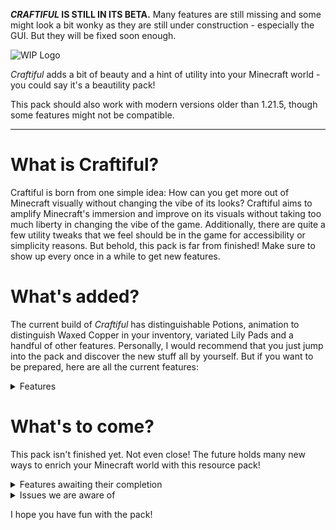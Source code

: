 **_CRAFTIFUL_ IS STILL IN ITS BETA.**
Many features are still missing and some might look a bit wonky as they are still under construction - especially the GUI. But they will be fixed soon enough.

![WIP Logo](https://cdn.modrinth.com/data/cached_images/888e76f50f203552b0c1a5c5b205af733b22fd57.png)

_Craftiful_ adds a bit of beauty and a hint of utility into your Minecraft world - you could say it's a beautility pack!

This pack should also work with modern versions older than 1.21.5, though some features might not be compatible.

---



# What is Craftiful?
Craftiful is born from one simple idea: How can you get more out of Minecraft visually without changing the vibe of its looks? Craftiful aims to amplify Minecraft's immersion and improve on its visuals without taking too much liberty in changing the vibe of the game. Additionally, there are quite a few utility tweaks that we feel should be in the game for accessibility or simplicity reasons.
But behold, this pack is far from finished! Make sure to show up every once in a while to get new features.

# What's added?
The current build of _Craftiful_ has distinguishable Potions, animation to distinguish Waxed Copper in your inventory, variated Lily Pads and a handful of other features. Personally, I would recommend that you just jump into the pack and discover the new stuff all by yourself. But if you want to be prepared, here are all the current features:

<details>
<summary>Features</summary>

## 3D Block Models
![3D Doors and Trapdoors](https://cdn.modrinth.com/data/cached_images/c9548e38ef4f0fe7f3b378a062485edfddb48b8d.png)

Some models in the game are pretty flat, so we gave them more depth. These blocks include:

all door types • all trapdoor types • Glow Lichen • Iron Bars • Ladder • Lily Pad • Spawner • Trial Spawner • Vault • Ominous Vault • Vines • Chains • Brewing Stand • with more to come!

## 3D Item Models
![3D item models](https://cdn.modrinth.com/data/cached_images/f587682fe173cd78ff60044423fd6da22353806e.png)

Isn't it weird that some blocks are displayed as proper blocks, while other have dedicated icon textures? Well, this pack makes these blocks blocky again:

all door types • Bell • Campfire • Soul Campfire • Lantern • Soul Lantern • Flower Pot • Redstone Repeater • Redstone Comparator • Cauldron • Hopper • Brewing Stand • and these aren't even all that are planned!

## Tiled Slabs and Stairs
![Tiled slabs and stairs](https://cdn.modrinth.com/data/cached_images/218797a7ff6db78167e3728140f2844d20190c1f.png)

Slabs, Stairs and Walls of polished blocks love to simply cut off at edges instead of continuing their pattern to the end. This is now "fixed" for the following block types (Walls are still WIP):

Polished Andesite • Polished Diorite • Polished Granite • Polished Blackstone • Polished Deepslate • Polished Tuff • Prismarine Bricks • Quartz • Sandstone • Cut Sandstone • Red Sandstone • Red Cut Sandstone

## Variated Textures
Looking at the world can feel a bit same-y in Minecraft, so this pack wants to add variations to some natural blocks. But currently, we can only offer Lily Pads.

## Item Optmizations
![Shining Copper](https://cdn.modrinth.com/data/cached_images/f8bdbd8048fa93a22949d05e33365d8ff60acc55.png)

Small and nifty tweaks to help you tell your items apart in your inventory. Current additions are:

- shiny Waxed Copper to tell it apart from unwaxed Copper.
- distinguishable textures for Potions in all variants
- distinguishable textures for Ominous Bottles
- distinguishable textures for Paintings
- distinguishable textures for Axolotl Buckets

## Retextures

- TNT is now less muddy
- the sides of Wet Farmland show a moist gradient
- the GUI is currently being reworked

</details>

# What's to come?

This pack isn't finished yet. Not even close! The future holds many new ways to enrich your Minecraft world with this resource pack!

<details>
<summary>Features awaiting their completion</summary>

- a logo that is more than a simple Blockbench preset
- distiguishable Enchanted Books
- a GUI overhaul
- a bunch of variated natural blocks
- direction indicators for Redstone components
and much, much more!
</details>

<details>
<summary>Issues we are aware of</summary>
- unfinished sprites of already included GUI elements
- off-hand issues for added 3D block items
</details>

I hope you have fun with the pack!
